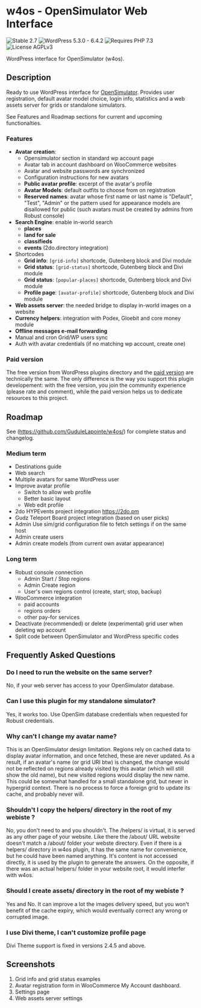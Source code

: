 # w4os - OpenSimulator Web Interface

![Stable 2.7](https://badgen.net/badge/Stable/2.7/00aa00)
![WordPress 5.3.0 - 6.4.2](https://badgen.net/badge/WordPress/5.3.0%20-%206.4.2/3858e9)
![Requires PHP 7.3](https://badgen.net/badge/PHP/7.3/7884bf)
![License AGPLv3](https://badgen.net/badge/License/AGPLv3/552b55)

WordPress interface for OpenSimulator (w4os).

## Description

Ready to use WordPress interface for [OpenSimulator](http://opensimulator.org/). Provides user registration, default avatar model choice, login info, statistics and a web assets server for grids or standalone simulators.

See Features and Roadmap sections for current and upcoming functionalties.

### Features

- **Avatar creation**:
  - Opensimulator section in standard wp account page
  - Avatar tab in account dashboard on WooCommerce websites
  - Avatar and website passwords are synchronized
  - Configuration instructions for new avatars
  - **Public avatar profile**: excerpt of the avatar's profile
  - **Avatar Models**: default outfits to choose from on registration
  - **Reserved names**: avatar whose first name or last name is "Default", "Test", "Admin" or the pattern used for appearance models are disallowed for public (such avatars must be created by admins from Robust console)
- **Search Engine**: enable in-world search
  - **places**
  - **land for sale**
  - **classifieds**
  - **events** (2do.directory integration)
- Shortcodes
  - **Grid info**: `[grid-info]` shortcode, Gutenberg block and Divi module
  - **Grid status**: `[grid-status]` shortcode, Gutenberg block and Divi module
  - **Grid status**: `[popular-places]` shortcode, Gutenberg block and Divi module
  - **Profile page**: `[avatar-profile]`  shortcode, Gutenberg block and Divi module
- **Web assets server**: the needed bridge to display in-world images on a website
- **Currency helpers**: integration with Podex, Gloebit and core money module
- **Offline messages e-mail forwarding**
- Manual and cron Grid/WP users sync
- Auth with avatar credentials (if no matching wp account, create one)

### Paid version

The free version from WordPress plugins directory and the [paid version](https://magiiic.com/wordpress/plugins/w4os/) are technically the same. The only difference is the way you support this plugin developement: with the free version, you join the community experience (please rate and comment), while the paid version helps us to dedicate resources to this project.

## Roadmap

See (https://github.com/GuduleLapointe/w4os/) for complete status and changelog.

### Medium term

- Destinations guide
- Web search
- Multiple avatars for same WordPress user
- Improve avatar profile
  - Switch to allow web profile
  - Better basic layout
  - Web edit profile
- 2do HYPEvents project integration <https://2do.pm>
- Gudz Teleport Board project integration (based on user picks)
- Admin Use sim/grid configuration file to fetch settings if on the same host
- Admin create users
- Admin create models (from current own avatar appearance)

### Long term

- Robust console connection
  - Admin Start / Stop regions
  - Admin Create region
  - User's own regions control (create, start, stop, backup)
- WooCommerce integration
  - paid accounts
  - regions orders
  - other pay-for services
- Deactivate (recommended) or delete (experimental) grid user when deleting wp account
- Split code between OpenSimulator and WordPress specific codes

## Frequently Asked Questions

### Do I need to run the website on the same server?

No, if your web server has access to your OpenSimulator database.

### Can I use this plugin for my standalone simulator?

Yes, it works too. Use OpenSim database credentials when requested for Robust credentials.

### Why can't I change my avatar name?

This is an OpenSimulator design limitation. Regions rely on cached data to
display avatar information, and once fetched, these are never updated. As a
result, if an avatar's name (or grid URI btw) is changed, the change would not
be reflected on regions already visited by this avatar (which will still show
the old name), but new visited regions would display the new name. This could be
somewhat handled for a small standalone grid, but never in hypergrid context.
There is no process to force a foreign grid to update its cache, and probably
never will.

### Shouldn't I copy the helpers/ directory in the root of my webiste ?

No, you don't need to and you shouldn't. The /helpers/ is virtual, it is served
as any other page of your website. Like there the /about/ URL website doesn't
match a /about/ folder your webste directory. Even if there is a helpers/
directory in w4os plugin, it has the same name for convenience, but he could
have been named anything. It's content is not accessed directly, it is used by
the plugin to generate the answers. On the opposite, if there was an actual
helpers/ folder in your website root, it would interfer with w4os.

### Should I create assets/ directory in the root of my webiste ?

Yes and No. It can improve a lot the images delivery speed, but you won't
benefit of the cache expiry, which would eventually correct any wrong or
corrupted image.

### I use Divi theme, I can't customize profile page

Divi Theme support is fixed in versions 2.4.5 and above.

## Screenshots

1. Grid info and grid status examples
2. Avatar registration form in WooCommerce My Account dashboard.
3. Settings page
4. Web assets server settings

